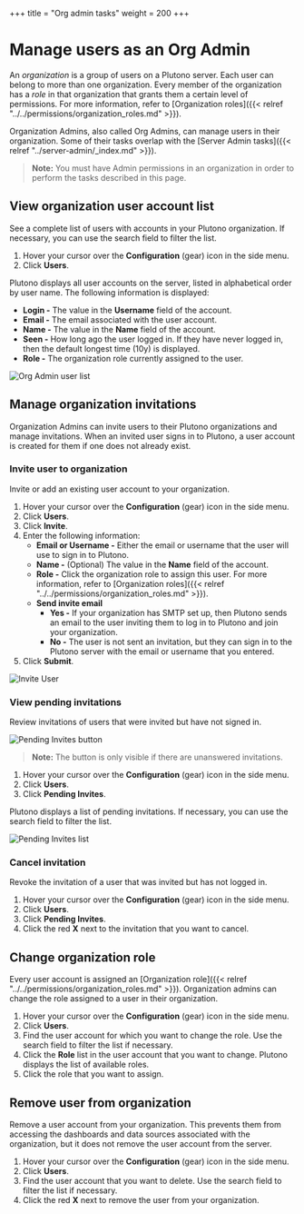 +++
title = "Org admin tasks"
weight = 200
+++

# Manage users as an Org Admin

An _organization_ is a group of users on a Plutono server. Each user can belong to more than one organization. Every member of the organization has a _role_ in that organization that grants them a certain level of permissions. For more information, refer to [Organization roles]({{< relref "../../permissions/organization_roles.md" >}}).

Organization Admins, also called Org Admins, can manage users in their organization. Some of their tasks overlap with the [Server Admin tasks]({{< relref "../server-admin/_index.md" >}}).

> **Note:** You must have Admin permissions in an organization in order to perform the tasks described in this page.

## View organization user account list

See a complete list of users with accounts in your Plutono organization. If necessary, you can use the search field to filter the list.

1. Hover your cursor over the **Configuration** (gear) icon in the side menu.
1. Click **Users**.

Plutono displays all user accounts on the server, listed in alphabetical order by user name. The following information is displayed:
- **Login -** The value in the **Username** field of the account.
- **Email -** The email associated with the user account.
- **Name -** The value in the **Name** field of the account.
- **Seen -** How long ago the user logged in. If they have never logged in, then the default longest time (10y) is displayed.
- **Role -** The organization role currently assigned to the user.

![Org Admin user list](/static/img/docs/manage-users/org-user-list-7-3.png)

## Manage organization invitations

Organization Admins can invite users to their Plutono organizations and manage invitations. When an invited user signs in to Plutono, a user account is created for them if one does not already exist.

### Invite user to organization

Invite or add an existing user account to your organization.

1. Hover your cursor over the **Configuration** (gear) icon in the side menu.
1. Click **Users**.
1. Click **Invite**.
1. Enter the following information:
   - **Email or Username -** Either the email or username that the user will use to sign in to Plutono.
   - **Name -** (Optional) The value in the **Name** field of the account.
   - **Role -** Click the organization role to assign this user. For more information, refer to [Organization roles]({{< relref "../../permissions/organization_roles.md" >}}).
   - **Send invite email**
     - **Yes -** If your organization has SMTP set up, then Plutono sends an email to the user inviting them to log in to Plutono and join your organization.
     - **No -** The user is not sent an invitation, but they can sign in to the Plutono server with the email or username that you entered.
1. Click **Submit**.

![Invite User](/static/img/docs/manage-users/org-invite-user-7-3.png)

### View pending invitations

Review invitations of users that were invited but have not signed in.

![Pending Invites button](/static/img/docs/manage-users/pending-invites-button-7-3.png)

> **Note:** The button is only visible if there are unanswered invitations.

1. Hover your cursor over the **Configuration** (gear) icon in the side menu.
1. Click **Users**.
1. Click **Pending Invites**.

Plutono displays a list of pending invitations. If necessary, you can use the search field to filter the list.

![Pending Invites list](/static/img/docs/manage-users/pending-invites-list-7-3.png)

### Cancel invitation

Revoke the invitation of a user that was invited but has not logged in.

1. Hover your cursor over the **Configuration** (gear) icon in the side menu.
1. Click **Users**.
1. Click **Pending Invites**.
1. Click the red **X** next to the invitation that you want to cancel.

## Change organization role

Every user account is assigned an [Organization role]({{< relref "../../permissions/organization_roles.md" >}}). Organization admins can change the role assigned to a user in their organization.

1. Hover your cursor over the **Configuration** (gear) icon in the side menu.
1. Click **Users**.
1. Find the user account for which you want to change the role. Use the search field to filter the list if necessary.
1. Click the **Role** list in the user account that you want to change. Plutono displays the list of available roles.
1. Click the role that you want to assign.

## Remove user from organization

Remove a user account from your organization. This prevents them from accessing the dashboards and data sources associated with the organization, but it does not remove the user account from the server.

1. Hover your cursor over the **Configuration** (gear) icon in the side menu.
1. Click **Users**.
1. Find the user account that you want to delete. Use the search field to filter the list if necessary.
1. Click the red **X** next to remove the user from your organization.
